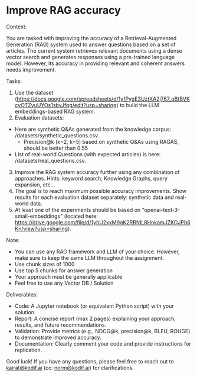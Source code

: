 # Improve RAG accuracy 

Context:

You are tasked with improving the accuracy of a Retrieval-Augmented Generation (RAG) system used to answer questions based on a set of articles. The current system retrieves relevant documents using a dense vector search and generates responses using a pre-trained language model. However, its accuracy in providing relevant and coherent answers needs improvement.

Tasks:
1. Use the dataset (https://docs.google.com/spreadsheets/d/1yfPygE3UztXA2j767_oBtBVKcyOTZvuUYOs1sbvJfqg/edit?usp=sharing) to build the LLM embeddings-based RAG system. 
2. Evaluation datasets:
 - Here are synthetic Q&As generated from the knowledge corpus: /datasets/synthetic_questions.csv.
     - Precision@k (k=2, k=5) based on synthetic Q&As using RAGAS, should be better than 0.55 
 - List of real-world Questions (with expected articles) is here: /datasets/real_questions.csv. 
3. Improve the RAG system accuracy further using any combination of approaches. Hints: keyword search, Knowledge Graphs, query expansion, etc...
4. The goal is to reach maximum possible accuracy improvements. Show results for each evaluation dataset separately: synthetic data and real-world data.
5. At least one of the experiments should be based on "openai-text-3-small-embeddings" (located here: https://drive.google.com/file/d/1yhU2xxM9gK2RRfdL8HnkamJZKOJPb6Kn/view?usp=sharing).

Note: 
- You can use any RAG framework and LLM of your choice. However, make sure to keep the same LLM throughout the assignment. 
- Use chunk sizes of 1000
- Use top 5 chunks for answer generation
- Your approach must be generally applicable
- Feel free to use any Vector DB / Solution

Deliverables:
- Code: A Jupyter notebook (or equivalent Python script) with your solution.
- Report: A concise report (max 2 pages) explaining your approach, results, and future recommendations.
- Validation: Provide metrics (e.g., NDCG@k,  precision@k, BLEU, ROUGE) to demonstrate improved accuracy.
- Documentation: Clearly comment your code and provide instructions for replication.

Good luck! If you have any questions, please feel free to reach out to kairat@kodif.ai (cc: norm@kodif.ai) for clarifications.
